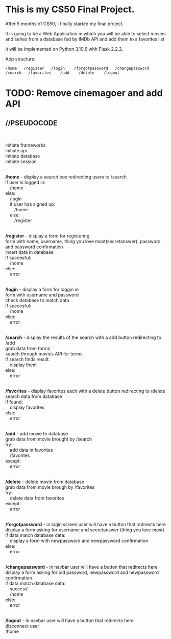 # This is my CS50 Final Project. 

After 5 months of CS50, I finally started my final project. 

It is going to be a Web Application in which you will be able to select movies and series from a database fed by IMDb API and add them to a favorites list

It will be implemented on Python 3.10.6 with Flask 2.2.2.

App structure:

    /home   /register   /login    /forgotpassword   /changepassword   /search   /favorites    /add    /delete    /logout  

# TODO: Remove cinemagoer and add API

<h2>//PSEUDOCODE</h2>
<br>

initiate frameworks<br>
initiate api<br>
initiate database<br>
initiate session<br>
<br>

**/home** - display a search box redirecting users to /search<br>
if user is logged in:<br>
&emsp;/home<br>
else:<br>
&emsp;/login<br>
&emsp;if user has signed up:<br>
&emsp;&emsp;/home<br>
&emsp;else:<br>
&emsp;&emsp;/register<br>
<br>        
        
**/register** - display a form for registering<br>
form with name, username, thing you love most(secretanswer), password and password confirmation<br>
insert data in database<br>
if succesful:<br>
&emsp;/home<br>
else:<br>
&emsp;error<br>
<br>

**/login** - display a form for loggin in<br>
form with username and password<br>
check database to match data<br>
if succesful:<br>
&emsp;/home<br>
else:<br>
&emsp;error<br>
<br>

**/search** - display the results of the search with a add button redirecting to /add<br>
grab data from forms<br>
search through movies API for terms<br>
if search finds result:<br>
&emsp;display them<br>
else:<br>
&emsp;error<br>
<br>

**/favorites** - display favorites each with a delete button redirecting to /delete<br>
search data from database<br>
if found:<br>
&emsp;display favorites<br>
else:<br>
&emsp;error<br>
<br>

**/add** - add movie to database<br>
grab data from movie brought by /search<br>
try:<br>
&emsp;add data in favorites<br>
&emsp;/favorites<br>
except:<br>
&emsp;error<br>
<br>

**/delete** - delete movie from database<br>
grab data from movie brough by /favorites<br>
try:<br>
&emsp;delete data from favorites<br>
except:<br>
&emsp;error<br>
<br>

**/forgotpassword** - in login screen user will have a button that redirects here<br>
display a form asking for username and secretanswer (thing you love most)<br>
if data match database data:<br>
&emsp;display a form with newpassword and newpassword confirmation<br>
else:<br>
&emsp;error<br>
<br>

**/changepassword** - in navbar user will have a button that redirects here<br>
display a form asking for old password, newpassword and newpassword confirmation<br>
if data match database data:<br>
&emsp;success!<br>
&emsp;/home<br>
else:<br>
&emsp;error<br>
<br>

**/logout** - in navbar user will have a button that redirects here<br>
disconnect user<br>
/home<br>
<br>
